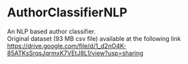 # AuthorClassifierNLP
An NLP based author classifier. <br />
Original dataset (93 MB csv file) available at the following link https://drive.google.com/file/d/1_d2nO4K-85ATKsSrqsJqrmxK7VEtJ8L1/view?usp=sharing
